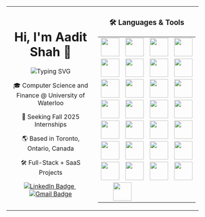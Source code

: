 <table>
<tr>
<td width="55%" align="center">

<h1 align="center">Hi, I'm Aadit Shah 👋</h1>

<p align="center">
  <img align="center" src="https://readme-typing-svg.demolab.com?font=Fira+Code&weight=600&size=24&pause=1000&repeat=true&center=true&vCenter=true&width=400&lines=Software+Developer;Aspiring+Entrepreneur" alt="Typing SVG" />
</p>

<p align="center">
  🎓 Computer Science and Finance @ University of Waterloo  
</p>
<p align="center">
  🚀 Seeking Fall 2025 Internships  
</p>
<p align="center">
  🌎 Based in Toronto, Ontario, Canada  
</p>
<p align="center">
  🛠️ Full-Stack + SaaS Projects
</p>

<p align="center">
  <a href="https://www.linkedin.com/in/aaditshahh/">
    <img src="https://img.shields.io/badge/-LinkedIn-0A66C2?style=for-the-badge&logo=linkedin&logoColor=white" alt="LinkedIn Badge"/>
  </a>
  &nbsp;
  <a href="mailto:aadit12590@gmail.com">
    <img src="https://img.shields.io/badge/-Email-D14836?style=for-the-badge&logo=gmail&logoColor=white" alt="Gmail Badge"/>
  </a>
</p>

</td>

<td width="45%" align="center">

<h3>🛠️ Languages & Tools</h3>

<table>
<tr>
  <td align="center"><img src="https://skillicons.dev/icons?i=python" width="48" /></td>
  <td align="center"><img src="https://skillicons.dev/icons?i=javascript" width="48" /></td>
  <td align="center"><img src="https://skillicons.dev/icons?i=typescript" width="48" /></td>
  <td align="center"><img src="https://skillicons.dev/icons?i=java" width="48" /></td>
</tr>
<tr>
  <td align="center"><img src="https://skillicons.dev/icons?i=c" width="48" /></td>
  <td align="center"><img src="https://skillicons.dev/icons?i=cpp" width="48" /></td>
  <td align="center"><img src="https://skillicons.dev/icons?i=cs" width="48" /></td>
  <td align="center"><img src="https://skillicons.dev/icons?i=bash" width="48" /></td>
</tr>
<tr>
  <td align="center"><img src="https://skillicons.dev/icons?i=ruby" width="48" /></td>
  <td align="center"><img src="https://skillicons.dev/icons?i=html" width="48" /></td>
  <td align="center"><img src="https://skillicons.dev/icons?i=css" width="48" /></td>
  <td align="center"><img src="https://skillicons.dev/icons?i=sql" width="48" /></td>
</tr>
<tr>
  <td align="center"><img src="https://skillicons.dev/icons?i=dotnet" width="48" /></td>
  <td align="center"><img src="https://skillicons.dev/icons?i=react" width="48" /></td>
  <td align="center"><img src="https://skillicons.dev/icons?i=rails" width="48" /></td>
  <td align="center"><img src="https://skillicons.dev/icons?i=flask" width="48" /></td>
</tr>
<tr>
  <td align="center"><img src="https://skillicons.dev/icons?i=tailwind" width="48" /></td>
  <td align="center"><img src="https://skillicons.dev/icons?i=spring" width="48" /></td>
  <td align="center"><img src="https://skillicons.dev/icons?i=git" width="48" /></td>
  <td align="center"><img src="https://skillicons.dev/icons?i=postman" width="48" /></td>
</tr>
<tr>
  <td align="center"><img src="https://skillicons.dev/icons?i=oracle" width="48" /></td>
  <td align="center"><img src="https://skillicons.dev/icons?i=azure" width="48" /></td>
  <td align="center"><img src="https://skillicons.dev/icons?i=dynamodb" width="48" /></td>
  <td align="center"><img src="https://skillicons.dev/icons?i=scikitlearn" width="48" /></td>
</tr>
<tr>
  <td align="center"><img src="https://skillicons.dev/icons?i=tensorflow" width="48" /></td>
  <td align="center"><img src="https://skillicons.dev/icons?i=matplotlib" width="48" /></td>
  <td align="center"><img src="https://skillicons.dev/icons?i=numpy" width="48" /></td>
  <td align="center"><img src="https://skillicons.dev/icons?i=pandas" width="48" /></td>
</tr>
<tr>
  <td align="center" colspan="2"><img src="https://skillicons.dev/icons?i=plotly" width="48" /></td>
</tr>
</table>

</td>
</tr>
</table>
